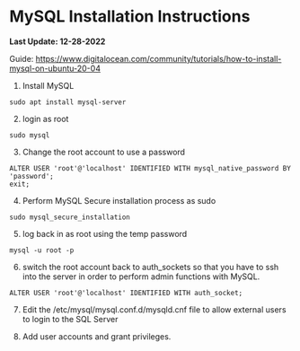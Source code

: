 # MySQL Installation Instructions
**Last Update: 12-28-2022**


Guide: https://www.digitalocean.com/community/tutorials/how-to-install-mysql-on-ubuntu-20-04

1. Install MySQL

```
sudo apt install mysql-server
```

2. login as root

```
sudo mysql
```

3. Change the root account to use a password

```
ALTER USER 'root'@'localhost' IDENTIFIED WITH mysql_native_password BY 'password';
exit;
```

4. Perform MySQL Secure installation process as sudo

```
sudo mysql_secure_installation
```

5. log back in as root using the temp password

```
mysql -u root -p
```

6. switch the root account back to auth_sockets so that you have to ssh into the server in order to perform admin functions with MySQL.

```
ALTER USER 'root'@'localhost' IDENTIFIED WITH auth_socket;
```

7. Edit the /etc/mysql/mysql.conf.d/mysqld.cnf file to allow external users to login to the SQL Server

8. Add user accounts and grant privileges.

